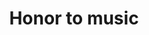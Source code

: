 ---
pid: llp48
title: Honor to music
location_transcription: 
coordinates: "[-75.163330803977, 39.955229546098]"
zipcode: '19128'
gen_neighborhood: Northwest Philadelphia
neighborhood: Roxborough
outside_phl: 
age: '11'
age_range: 6-13
instagram: 
image_file_name: llp_48.jpg
proposal_transcription: |-
  columns holding notes up ->

  elevated surface->

  <- well known musical notes
topic: Music
topic_summary: '0'
type: Sculpture Statue
keywords_other: sheet music, music notes
credit: Jack Dunphy
image_labels: 
twitter: 
facebook: 
permalink: "/monuments/llp48/"
layout: item-page
---